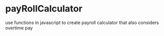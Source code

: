 # payRollCalculator
use functions in javascript to create payroll calculator that also considers overtime pay
